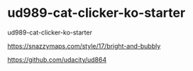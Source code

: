 ud989-cat-clicker-ko-starter
============================

ud989-cat-clicker-ko-starter

https://snazzymaps.com/style/17/bright-and-bubbly

https://github.com/udacity/ud864